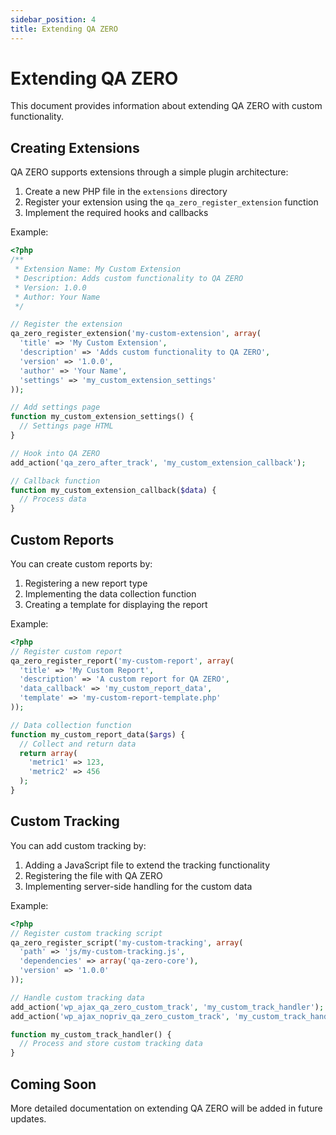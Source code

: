 ```yaml
---
sidebar_position: 4
title: Extending QA ZERO
---
```


# Extending QA ZERO

This document provides information about extending QA ZERO with custom functionality.

## Creating Extensions

QA ZERO supports extensions through a simple plugin architecture:

1. Create a new PHP file in the `extensions` directory
2. Register your extension using the `qa_zero_register_extension` function
3. Implement the required hooks and callbacks

Example:

```php
<?php
/**
 * Extension Name: My Custom Extension
 * Description: Adds custom functionality to QA ZERO
 * Version: 1.0.0
 * Author: Your Name
 */

// Register the extension
qa_zero_register_extension('my-custom-extension', array(
  'title' => 'My Custom Extension',
  'description' => 'Adds custom functionality to QA ZERO',
  'version' => '1.0.0',
  'author' => 'Your Name',
  'settings' => 'my_custom_extension_settings'
));

// Add settings page
function my_custom_extension_settings() {
  // Settings page HTML
}

// Hook into QA ZERO
add_action('qa_zero_after_track', 'my_custom_extension_callback');

// Callback function
function my_custom_extension_callback($data) {
  // Process data
}
```

## Custom Reports

You can create custom reports by:

1. Registering a new report type
2. Implementing the data collection function
3. Creating a template for displaying the report

Example:

```php
<?php
// Register custom report
qa_zero_register_report('my-custom-report', array(
  'title' => 'My Custom Report',
  'description' => 'A custom report for QA ZERO',
  'data_callback' => 'my_custom_report_data',
  'template' => 'my-custom-report-template.php'
));

// Data collection function
function my_custom_report_data($args) {
  // Collect and return data
  return array(
    'metric1' => 123,
    'metric2' => 456
  );
}
```

## Custom Tracking

You can add custom tracking by:

1. Adding a JavaScript file to extend the tracking functionality
2. Registering the file with QA ZERO
3. Implementing server-side handling for the custom data

Example:

```php
<?php
// Register custom tracking script
qa_zero_register_script('my-custom-tracking', array(
  'path' => 'js/my-custom-tracking.js',
  'dependencies' => array('qa-zero-core'),
  'version' => '1.0.0'
));

// Handle custom tracking data
add_action('wp_ajax_qa_zero_custom_track', 'my_custom_track_handler');
add_action('wp_ajax_nopriv_qa_zero_custom_track', 'my_custom_track_handler');

function my_custom_track_handler() {
  // Process and store custom tracking data
}
```

## Coming Soon

More detailed documentation on extending QA ZERO will be added in future updates.

